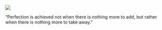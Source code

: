 <img src="https://github.com/FikraOps/FikraOps/blob/master/desk.jpg">

“Perfection is achieved not when there is nothing more to add, but rather when there is nothing more to take away.”

